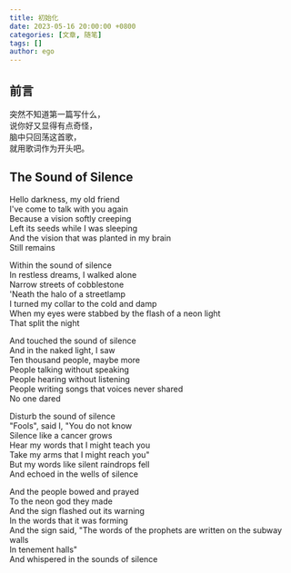 ```yaml
---
title: 初始化
date: 2023-05-16 20:00:00 +0800
categories: [文章, 随笔]
tags: []
author: ego
---
```


## 前言
突然不知道第一篇写什么，  
说你好又显得有点奇怪，  
脑中只回荡这首歌，  
就用歌词作为开头吧。  


## The Sound of Silence

Hello darkness, my old friend  
I've come to talk with you again  
Because a vision softly creeping  
Left its seeds while I was sleeping  
And the vision that was planted in my brain  
Still remains  

Within the sound of silence  
In restless dreams, I walked alone  
Narrow streets of cobblestone  
'Neath the halo of a streetlamp  
I turned my collar to the cold and damp  
When my eyes were stabbed by the flash of a neon light  
That split the night    


And touched the sound of silence  
And in the naked light, I saw  
Ten thousand people, maybe more  
People talking without speaking  
People hearing without listening  
People writing songs that voices never shared  
No one dared    

Disturb the sound of silence  
"Fools", said I, "You do not know  
Silence like a cancer grows  
Hear my words that I might teach you  
Take my arms that I might reach you"  
But my words like silent raindrops fell  
And echoed in the wells of silence    

And the people bowed and prayed  
To the neon god they made  
And the sign flashed out its warning  
In the words that it was forming   
And the sign said, "The words of the prophets are written on the subway walls   
In tenement halls"  
And whispered in the sounds of silence  